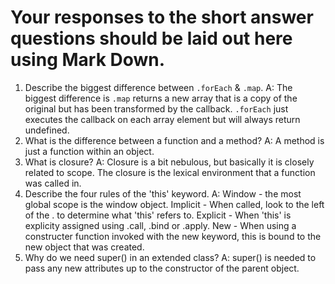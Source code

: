 # Your responses to the short answer questions should be laid out here using Mark Down.
1. Describe the biggest difference between `.forEach` & `.map`.
A: The biggest difference is `.map` returns a new array that is a copy of the original but has been transformed by the callback.  `.forEach` just executes the callback on each array element but will always return undefined.
2. What is the difference between a function and a method?
A: A method is just a function within an object.
3. What is closure?
A: Closure is a bit nebulous, but basically it is closely related to scope.  The closure is the lexical environment that a function was called in. 
4. Describe the four rules of the 'this' keyword.
A:  Window - the most global scope is the window object.
    Implicit - When called, look to the left of the . to determine what 'this' refers to.
    Explicit - When 'this' is explicity assigned using .call, .bind or .apply.
    New - When using a constructer function invoked with the new keyword, this is bound to the new object that was created.
5. Why do we need super() in an extended class?
A: super() is needed to pass any new attributes up to the constructor of the parent object.
